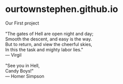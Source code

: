 # ourtownstephen.github.io
Our First project<br><br>
"The gates of Hell are open night and day;<br>Smooth the descent, and easy is the way. <br> But to return, and view the cheerful skies,<br>In this the task and mighty labor lies."<br>—  Virgil<br><br>
"See you in Hell,<br>Candy Boys!"<br>— Homer Simpson